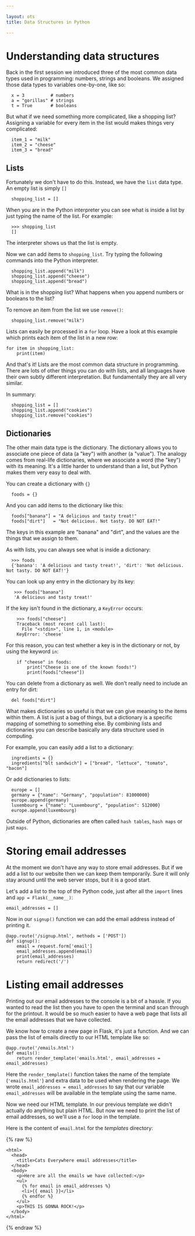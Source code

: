 ```yaml
---

layout: ots
title: Data Structures in Python

---
```


# Understanding data structures

Back in the first session we introduced three of the most common data types used in programming: numbers, strings and booleans. We assigned those data types to variables one-by-one, like so:

	  x = 3          # numbers
	  a = "gorillas" # strings
	  t = True       # booleans

But what if we need something more complicated, like a shopping list? Assigning a variable for every item in the list would makes things very complicated:

	  item_1 = "milk"
	  item_2 = "cheese"
	  item_3 = "bread"

## Lists

Fortunately we don't have to do this. Instead, we have the ``list`` data type. An empty list is simply ``[]``

	  shopping_list = []

When you are in the Python interpreter you can see what is inside a list by just typing the name of the list. For example:

	  >>> shopping_list
	  []

The interpreter shows us that the list is empty.

Now we can add items to ``shopping_list``. Try typing the following commands into the Python interpreter.

	  shopping_list.append("milk")
	  shopping_list.append("cheese")
	  shopping_list.append("bread")

What is in the shopping list? What happens when you append numbers or booleans to the list?

To remove an item from the list we use ``remove()``:

	  shopping_list.remove("milk")
      
Lists can easily be processed in a ``for`` loop. Have a look at this example which prints each item of the list in a new row:

    for item in shopping_list:
		print(item)

And that's it! Lists are the most common data structure in programming. There are lots of other things you can do with lists, and all languages have their own subtly different interpretation. But fundamentally they are all very similar.

In summary:

	  shopping_list = []
	  shopping_list.append("cookies")
	  shopping_list.remove("cookies")

## Dictionaries

The other main data type is the dictionary. The dictionary allows you to associate one piece of data (a "key") with another (a "value"). The analogy comes from real-life dictionaries, where we associate a word (the "key") with its meaning. It's a little harder to understand than a list, but Python makes them very easy to deal with.

You can create a dictionary with ``{}``

	  foods = {}

And you can add items to the dictionary like this:

	  foods["banana"] = "A delicious and tasty treat!"
	  foods["dirt"]   = "Not delicious. Not tasty. DO NOT EAT!"

The keys in this example are "banana" and "dirt", and the values are the things that we assign to them.

As with lists, you can always see what is inside a dictionary:

	  >>> foods
	  {'banana': 'A delicious and tasty treat!', 'dirt': 'Not delicious. Not tasty. DO NOT EAT!'}

You can look up any entry in the dictionary by its key:

       >>> foods["banana"]
       'A delicious and tasty treat!'

If the key isn't found in the dictionary, a `KeyError` occurs:

        >>> foods["cheese"]
        Traceback (most recent call last):
          File "<stdin>", line 1, in <module>
        KeyError: 'cheese'

For this reason, you can test whether a key is in the dictionary or not, by using the keyword `in`:

        if "cheese" in foods:
            print("Cheese is one of the known foods!")
            print(foods["cheese"])

You can delete from a dictionary as well. We don't really need to include an entry for dirt:

	  del foods["dirt"]

What makes dictionaries so useful is that we can give meaning to the items within them. A list is just a bag of things, but a dictionary is a specific mapping of something to something else. By combining lists and dictionaries you can describe basically any data structure used in computing.

For example, you can easily add a list to a dictionary:

	  ingredients = {}
	  ingredients["blt sandwich"] = ["bread", "lettuce", "tomato", "bacon"]

Or add dictionaries to lists:

	  europe = []
	  germany = {"name": "Germany", "population": 81000000}
	  europe.append(germany)
	  luxembourg = {"name": "Luxembourg", "population": 512000}
	  europe.append(luxembourg)

Outside of Python, dictionaries are often called ``hash tables``, ``hash maps`` or just ``maps``.

# Storing email addresses

At the moment we don't have any way to store email addresses. But if we add a list to our website then we can keep them temporarily. Sure it will only stay around until the web server stops, but it is a good start.

Let's add a list to the top of the Python code, just after all the `import` lines and `app = Flask(__name__)`:

	email_addresses = []

Now in our `signup()` function we can add the email address instead of printing it.

	@app.route('/signup.html', methods = ['POST'])
	def signup():
	    email = request.form['email']
	    email_addresses.append(email)
	    print(email_addresses)
	    return redirect('/')

# Listing email addresses

Printing out our email addresses to the console is a bit of a hassle. If you wanted to read the list then you have to open the terminal and scan through for the printout. It would be so much easier to have a web page that lists all the email addresses that we have collected.

We know how to create a new page in Flask, it's just a function. And we can pass the list of emails directly to our HTML template like so:

	@app.route('/emails.html')
	def emails():
	    return render_template('emails.html', email_addresses = email_addresses)

Here the `render_template()` function takes the name of the template (`'emails.html'`) and extra data to be used when rendering the page. We wrote `email_addresses = email_addresses` to say that our variable `email_addresses` will be available in the template using the same name.

Now we need our HTML template. In our previous template we didn't actually do anything but plain HTML. But now we need to print the list of email addresses, so we'll use a `for` loop in the template.

Here is the content of `email.html` for the _templates_ directory:

{% raw %}

	<html>
	  <head>
	    <title>Cats Everywhere email addresses</title>
	  </head>
	  <body>
	    <p>Here are all the emails we have collected:</p>
	    <ul>
	      {% for email in email_addresses %}
	      <li>{{ email }}</li>
	      {% endfor %}
	    </ul>
	    <p>THIS IS GONNA ROCK!</p>
	  </body>
	</html>

{% endraw %}

